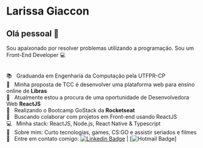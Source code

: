 # Larissa Giaccon

## Olá pessoal 👋
Sou apaixonado por resolver problemas utilizando a programação.
Sou um Front-End Developer :computer:

  <br/> :books:  &nbsp; Graduanda em Engenharia da Computação pela UTFPR-CP
  <br/>:scroll:  &nbsp; Minha proposta de TCC é desenvolver uma plataforma web para ensino online de **Libras**
  <br/>:office:  &nbsp; Atualmente estou a procura de uma oportunidade de Desenvolvedora Web **ReactJS**
  <br/>:rocket:  &nbsp; Realizando o Bootcamp GoStack da **Rocketseat**
  <br/>:purple_heart: &nbsp; Buscando colaborar com projetos em Front-end usando ReactJS
  <br/>:computer: &nbsp; Minha stack: ReactJS, Node.js, React Native & Typescript
  <br/> 💬  &nbsp; Sobre mim: Curto tecnologias, games, CS:GO e assistir seriados e filmes
  <br/> :email: &nbsp; Entre em contato comigo: [![Linkedin Badge](https://img.shields.io/badge/-LarissaGiaccon-blue?style=flat-square&logo=Linkedin&logoColor=white&link=https://www.linkedin.com/in/tgmarinho/)](https://www.linkedin.com/in/larissagiaccon) 
| 
[![Hotmail Badge](https://img.shields.io/badge/-larissa_souz@hotmail.com-0078D4?style=flat-square&amp;logo=microsoft-outlook&amp;logoColor=white&amp;link=mailto:larissa_souz@hotmail.com)]


